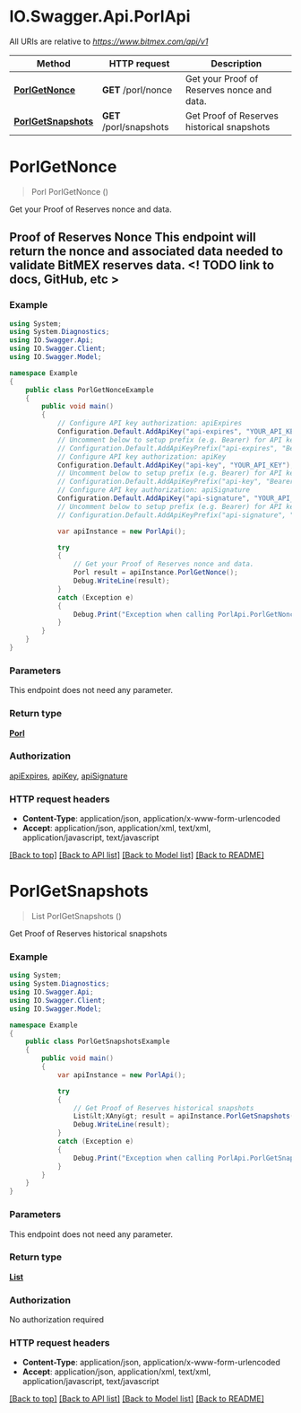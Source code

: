 # IO.Swagger.Api.PorlApi

All URIs are relative to *https://www.bitmex.com/api/v1*

Method | HTTP request | Description
------------- | ------------- | -------------
[**PorlGetNonce**](PorlApi.md#porlgetnonce) | **GET** /porl/nonce | Get your Proof of Reserves nonce and data.
[**PorlGetSnapshots**](PorlApi.md#porlgetsnapshots) | **GET** /porl/snapshots | Get Proof of Reserves historical snapshots


<a name="porlgetnonce"></a>
# **PorlGetNonce**
> Porl PorlGetNonce ()

Get your Proof of Reserves nonce and data.

## Proof of Reserves Nonce  This endpoint will return the nonce and associated data needed to validate BitMEX reserves data.  <! TODO link to docs, GitHub, etc > 

### Example
```csharp
using System;
using System.Diagnostics;
using IO.Swagger.Api;
using IO.Swagger.Client;
using IO.Swagger.Model;

namespace Example
{
    public class PorlGetNonceExample
    {
        public void main()
        {
            // Configure API key authorization: apiExpires
            Configuration.Default.AddApiKey("api-expires", "YOUR_API_KEY");
            // Uncomment below to setup prefix (e.g. Bearer) for API key, if needed
            // Configuration.Default.AddApiKeyPrefix("api-expires", "Bearer");
            // Configure API key authorization: apiKey
            Configuration.Default.AddApiKey("api-key", "YOUR_API_KEY");
            // Uncomment below to setup prefix (e.g. Bearer) for API key, if needed
            // Configuration.Default.AddApiKeyPrefix("api-key", "Bearer");
            // Configure API key authorization: apiSignature
            Configuration.Default.AddApiKey("api-signature", "YOUR_API_KEY");
            // Uncomment below to setup prefix (e.g. Bearer) for API key, if needed
            // Configuration.Default.AddApiKeyPrefix("api-signature", "Bearer");

            var apiInstance = new PorlApi();

            try
            {
                // Get your Proof of Reserves nonce and data.
                Porl result = apiInstance.PorlGetNonce();
                Debug.WriteLine(result);
            }
            catch (Exception e)
            {
                Debug.Print("Exception when calling PorlApi.PorlGetNonce: " + e.Message );
            }
        }
    }
}
```

### Parameters
This endpoint does not need any parameter.

### Return type

[**Porl**](Porl.md)

### Authorization

[apiExpires](../README.md#apiExpires), [apiKey](../README.md#apiKey), [apiSignature](../README.md#apiSignature)

### HTTP request headers

 - **Content-Type**: application/json, application/x-www-form-urlencoded
 - **Accept**: application/json, application/xml, text/xml, application/javascript, text/javascript

[[Back to top]](#) [[Back to API list]](../README.md#documentation-for-api-endpoints) [[Back to Model list]](../README.md#documentation-for-models) [[Back to README]](../README.md)

<a name="porlgetsnapshots"></a>
# **PorlGetSnapshots**
> List<XAny> PorlGetSnapshots ()

Get Proof of Reserves historical snapshots

### Example
```csharp
using System;
using System.Diagnostics;
using IO.Swagger.Api;
using IO.Swagger.Client;
using IO.Swagger.Model;

namespace Example
{
    public class PorlGetSnapshotsExample
    {
        public void main()
        {
            var apiInstance = new PorlApi();

            try
            {
                // Get Proof of Reserves historical snapshots
                List&lt;XAny&gt; result = apiInstance.PorlGetSnapshots();
                Debug.WriteLine(result);
            }
            catch (Exception e)
            {
                Debug.Print("Exception when calling PorlApi.PorlGetSnapshots: " + e.Message );
            }
        }
    }
}
```

### Parameters
This endpoint does not need any parameter.

### Return type

[**List<XAny>**](XAny.md)

### Authorization

No authorization required

### HTTP request headers

 - **Content-Type**: application/json, application/x-www-form-urlencoded
 - **Accept**: application/json, application/xml, text/xml, application/javascript, text/javascript

[[Back to top]](#) [[Back to API list]](../README.md#documentation-for-api-endpoints) [[Back to Model list]](../README.md#documentation-for-models) [[Back to README]](../README.md)

